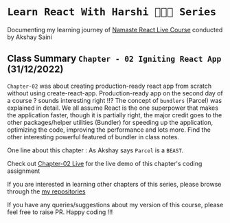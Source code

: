 # `Learn React With Harshi 👩🏻‍💻 Series`
   Documenting my learning journey of [Namaste React Live Course](https://learn.namastedev.com/) conducted by Akshay Saini

## Class Summary `Chapter - 02 Igniting React App` (31/12/2022)
`Chapter-02` was about creating production-ready react app from scratch without using create-react-app. Production-ready app on the second day of a course ? sounds interesting right !!? The concept of `bundlers` (Parcel) was explained in detail. We all assume React is the one superpower that makes the application faster, though it is partially right, the major credit goes to the other packages/helper utilities (Bundler) for speeding up the application, optimizing the code, improving the performance and lots more. Find the other interesting powerful featured of bundler in class notes. 



One line about this chapter : As Akshay says `Parcel` is a `BEAST`.

Check out [Chapter-02 Live](https://learn-react-with-harshi-chapter-02.netlify.app/) for the live demo of this chapter's coding assignment


If you are interested in learning other chapters of this series, please browse through the [my repositories](https://github.com/orgs/Learn-React-With-Harshi/repositories)

If you have any queries/suggestions about my version of this course, please feel free to raise PR. Happy coding !!! 
